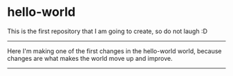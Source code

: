 # hello-world
This is the first repository that I am going to create, so do not laugh :D

***

Here I'm making one of the first changes in the hello-world world,
because changes are what makes the world move up and improve. 

***
